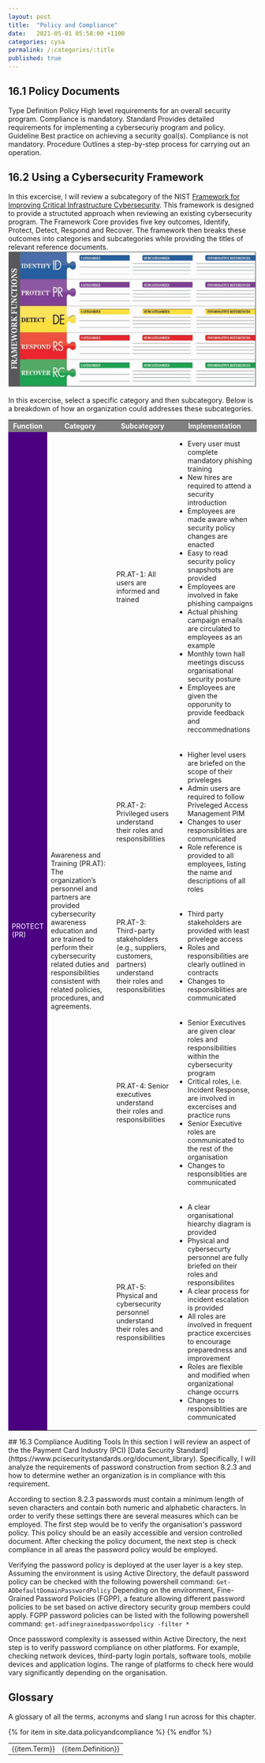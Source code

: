 ```yaml
---
layout: post
title:  "Policy and Compliance"
date:   2021-05-01 05:58:00 +1100
categories: cysa  
permalink: /:categories/:title
published: true
---
```


## 16.1 Policy Documents
  <tr bgcolor="grey" style="color:white;">
      <td>Type</td>
      <td>Definition</td>
  </tr>

  <tr>
    <td>Policy</td>
    <td>High level requirements for an overall security program. Compliance is mandatory.</td>
  </tr>

  <tr>
    <td>Standard</td>
    <td>Provides detailed requirements for implementing a cybersecuriy program and policy.</td>
  </tr>

  <tr>
    <td>Guideline</td>
    <td>Best practice on achieving a security goal(s). Compliance is not mandatory.</td>
  </tr>

  <tr>
    <td>Procedure</td>
    <td>Outlines a step-by-step process for carrying out an operation.</td>
  </tr>

</table>

## 16.2 Using a Cybersecurity Framework
In this excercise, I will review a subcategory of the NIST [Framework for Improving 
Critical Infrastructure Cybersecurity](https://nvlpubs.nist.gov/nistpubs/CSWP/NIST.CSWP.04162018.pdf). 
This framework is designed to provide a structuted approach when reviewing an existing cybersecurity program. The Framework Core provides five key outcomes, Identify, Protect, Detect, Respond and Recover.
The framework then breaks these outcomes into categories and subcategories while providing the titles of relevant reference documents.
![Risk Management](\assets\img\framework.jpg)

In this excercise, select a specific category and then subcategory. Below is a breakdown of how an organization could addresses these subcategories.
<html>
  <table>
    <tr bgcolor="Grey" style="color:white;">
      <th>Function</th>
      <th>Category</th>
      <th>Subcategory</th>
      <th>Implementation</th>
    </tr>
    <tr>
      <td bgcolor="Indigo" style="color:white;" rowspan="5">PROTECT (PR)</td>
      <td rowspan="5">Awareness and Training (PR.AT): The organization’s personnel and partners are 
      provided cybersecurity awareness education and are trained to 
      perform their cybersecurity related duties and responsibilities 
      consistent with related policies, 
      procedures, and agreements.
      </td>
      <td>PR.AT-1: All users are informed and trained</td>
      <td>
          <ul>
              <li>Every user must complete mandatory phishing training</li>
              <li>New hires are required to attend a security introduction</li>
              <li>Employees are made aware when security policy changes are enacted</li>
              <li>Easy to read security policy snapshots are provided</li>
              <li>Employees are involved in fake phishing campaigns</li>
              <li>Actual phishing campaign emails are circulated to employees as an example</li>
              <li>Monthly town hall meetings discuss organisational security posture</li>
              <li>Employees are given the opporunity to provide feedback and reccommednations</li>
          </ul>
      </td>
    </tr>
    <tr>
      <td>PR.AT-2: Privileged users understand their 
  roles and responsibilities </td>
      <td>
          <ul>
              <li>Higher level users are briefed on the scope of their priveleges</li>
              <li>Admin users are required to follow Priveleged Access Management PIM</li>
              <li>Changes to user responsiblities are communicated</li>
              <li>Role reference is provided to all employees, listing the name and descriptions of all roles</li>
          </ul>
      </td>
    </tr>
    <tr>
      <td>PR.AT-3: Third-party stakeholders (e.g., 
  suppliers, customers, partners) understand 
  their roles and responsibilities</td>
      <td>
          <ul>
              <li>Third party stakeholders are provided with least privelege access</li>
              <li>Roles and responsibilities are clearly outlined in contracts</li>
              <li>Changes to responsiblities are communicated</li>
          </ul>
      </td>
    </tr>
    <tr>
      <td>PR.AT-4: Senior executives understand 
  their roles and responsibilities</td>
      <td>
          <ul>
              <li>Senior Executives are given clear roles and responsibilities within the cybersecurity program</li>
              <li>Critical roles, i.e. Incident Response, are involved in excercises and practice runs</li>
              <li>Senior Executive roles are communicated to the rest of the organisation</li>
              <li>Changes to responsiblities are communicated</li>
          </ul>
      </td>
    </tr>
    <tr>
      <td>PR.AT-5: Physical and cybersecurity 
  personnel understand their roles and
  responsibilities </td>
      <td>
          <ul>
              <li>A clear organisational hiearchy diagram is provided</li>
              <li>Physical and cybersecurty personnel are fully briefed on their roles and responsibilites</li>
              <li>A clear process for incident escalation is provided</li>
              <li>All roles are involved in frequent practice excercises to encourage preparedness and improvement</li>
              <li>Roles are flexible and modified when organizational change occurrs</li>
              <li>Changes to responsiblities are communicated</li>
          </ul>
      </td>
    </tr>
  </table>
</html>
## 16.3 Compliance Auditing Tools
In this section I will review an aspect of the the Payment Card Industry (PCI) [Data Security Standard](https://www.pcisecuritystandards.org/document_library). Specifically, I will analyze the requirements of password construction from section 8.2.3 and how to 
determine wether an organization is in compliance with this requirement. 

According to section 8.2.3 passwords must contain a minimum length of seven characters and contain both numeric and alphabetic characters. In order to verify these settings there are several measures which can be employed. The first step would be to verify the organisation's password policy. This policy should be an easily accessible and version controlled document. After checking the policy document, the next step is check compliance in all areas the password policy would be employed. 

Verifying the password policy is deployed at the user layer is a key step. Assuming the environment is using Active Directory, the default password policy can be checked with the following powershell command:
```Get-ADDefaultDomainPasswordPolicy```
Depending on the environment, Fine-Grained Password Policies (FGPP), a feature allowing different password policies to be set based on active directory security group members could apply. FGPP password policies can be listed with the following powershell command:
```get-adfinegrainedpasswordpolicy -filter *```

Once passsword complexity is assessed within Active Directory, the next step is to verify password compliance on other platforms. For example, checking network devices, third-party login portals, software tools, mobile devices and application logins. The range of platforms to check here would vary significantly depending on the organisation. 

## Glossary
A glossary of all the terms, acronyms and slang I run across for this chapter.

<table>
{% for item in site.data.policyandcompliance %}
    <tr>
        <td>{{item.Term}}</td> 
        <td>{{item.Definition}}</td>
    </tr>
{% endfor %}
</table>